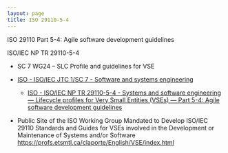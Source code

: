 ```yaml
---
layout: page
title: ISO 29110-5-4
---
```


ISO 29110 Part 5-4: Agile software development guidelines

ISO/IEC NP TR 29110-5-4

- SC 7 WG24 – SLC Profile and guidelines for VSE

- [ISO - ISO/IEC JTC 1/SC 7 - Software and systems engineering](https://www.iso.org/committee/45086.html)
    - [ISO - ISO/IEC NP TR 29110-5-4 - Systems and software engineering — Lifecycle profiles for Very Small Entities (VSEs) — Part 5-4: Agile software development guidelines](https://www.iso.org/standard/76639.html)
- Public Site of the ISO Working Group Mandated to Develop
  ISO/IEC 29110 Standards and Guides for VSEs involved in the
  Development or Maintenance of Systems and/or Software
  <https://profs.etsmtl.ca/claporte/English/VSE/index.html>

